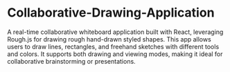 # Collaborative-Drawing-Application
A real-time collaborative whiteboard application built with React, leveraging Rough.js for drawing rough hand-drawn styled shapes. This app allows users to draw lines, rectangles, and freehand sketches with different tools and colors. It supports both drawing and viewing modes, making it ideal for collaborative brainstorming or presentations.
